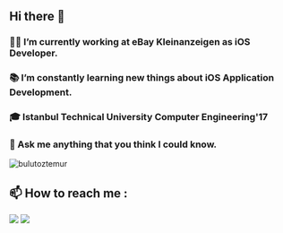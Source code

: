 ## Hi there 👋

### :man_technologist: I’m currently working at eBay Kleinanzeigen as iOS Developer.
### :books: I’m constantly learning new things about iOS Application Development. 
### :mortar_board: Istanbul Technical University Computer Engineering'17
### 💬 Ask me anything that you think I could know.

<p align="left"> <img src="https://komarev.com/ghpvc/?username=bulutoztemur" alt="bulutoztemur" /> </p>

## :mailbox: How to reach me :
[<img src="https://img.icons8.com/bubbles/50/000000/gmail.png"/>](mailto:bulutoztemur@gmail.com)
[<img target="_blank" src="https://img.icons8.com/bubbles/50/000000/linkedin.png"/>](https://www.linkedin.com/in/bulutoztemur/)
<!--
[<img target="_blank" src="https://img.icons8.com/bubbles/50/000000/instagram.png"/>](https://instagram.com/bulutoztemur/)
[<img target="_blank" src="https://img.icons8.com/bubbles/50/000000/twitter.png"/>](https://www.twitter.com/bulutoztemur)

[![](https://img.shields.io/twitter/follow/bulutoztemur?style=social)](https://www.twitter.com/bulutoztemur)
[![](https://img.shields.io/github/followers/bulutoztemur?style=social)](https://www.github.com/bulutoztemur)
-->


